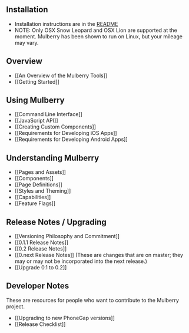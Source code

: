 ## Installation
- Installation instructions are in the [README](https://github.com/Toura/mulberry/blob/master/README.md)
- NOTE: Only OSX Snow Leopard and OSX Lion are supported at the moment. Mulberry has been shown to run on Linux, but your mileage may vary.

## Overview
- [[An Overview of the Mulberry Tools]]
- [[Getting Started]]

## Using Mulberry
- [[Command Line Interface]]
- [[JavaScript API]]
- [[Creating Custom Components]]
- [[Requirements for Developing iOS Apps]]
- [[Requirements for Developing Android Apps]]

## Understanding Mulberry
- [[Pages and Assets]]
- [[Components]]
- [[Page Definitions]]
- [[Styles and Theming]]
- [[Capabilities]]
- [[Feature Flags]]

## Release Notes / Upgrading
- [[Versioning Philosophy and Commitment]]
- [[0.1.1 Release Notes]]
- [[0.2 Release Notes]]
- [[0.next Release Notes]] (These are changes that are on master; they may or may not be incorporated into the next release.)
- [[Upgrade 0.1 to 0.2]]

## Developer Notes

These are resources for people who want to contribute to the Mulberry project. 

- [[Upgrading to new PhoneGap versions]]
- [[Release Checklist]]